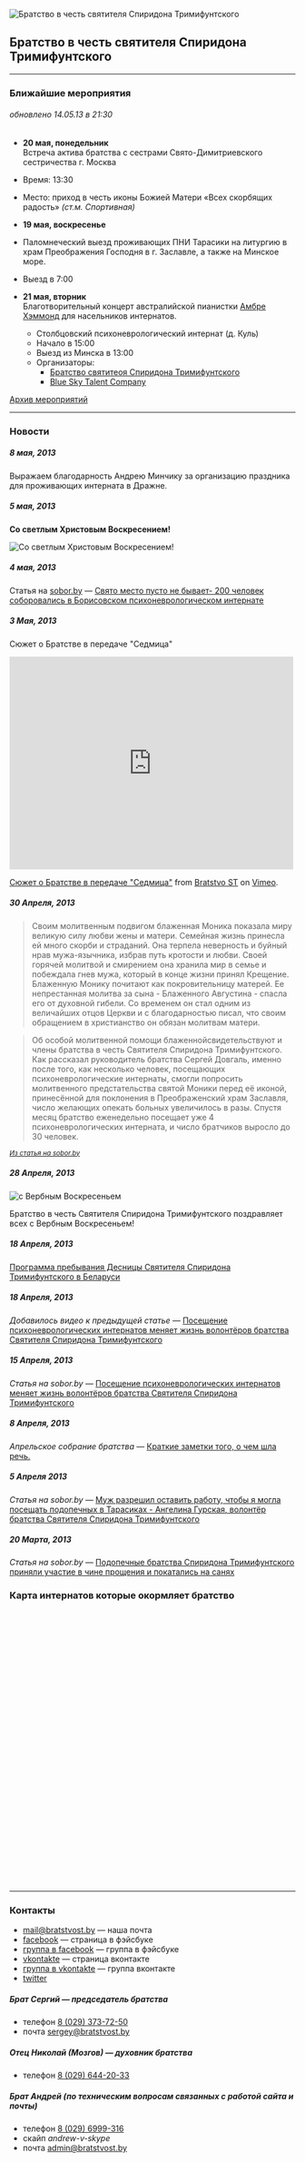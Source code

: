 ![Братство в честь святителя Спиридона Тримифунтского](logo.png)

## Братство в честь святителя Спиридона Тримифунтского

---

### Ближайшие мероприятия
###### обновлено 14.05.13 в 21:30

* **20 мая, понедельник**<br>
Встреча актива братства с сестрами Свято-Димитриевского сестричества г. Москва
 * Время: 13:30
 * Место: приход в честь иконы Божией Матери «Всех скорбящих радость» _(ст.м. Спортивная)_

* **19 мая, воскресенье**<br>
 * Паломнеческий выезд проживающих ПНИ Тарасики на литургию в храм Преображения Господня в г. Заславле, а также на Минское море.
  * Выезд в 7:00

* **21 мая, вторник**<br>
Благотворительный концерт австралийской пианистки [Амбре Хэммонд](http://www.ambrehammond.com) для насельников интернатов.
  * Столбцовcкий психоневрологический интернат (д. Куль)
  * Начало в 15:00
  * Выезд из Минска в 13:00
  * Организаторы:
    - [Братство святитеоя Спиридона Тримифунтского](http://bratstvost.by)
    - [Blue Sky Talent Company](https://www.facebook.com/blueskytalentcompany)

[Архив мероприятий](archive.html)

---

### Новости

##### *8 мая, 2013*
Выражаем благодарность Андрею Минчику за организацию праздника для проживающих интерната в Дражне.


##### *5 мая, 2013*

**Со светлым Христовым Воскресением!**

![Со светлым Христовым Воскресением!](http://bratstvost.by/easter.jpg)


##### *4 мая, 2013*

Статья на [sobor.by](http://sobor.by) — [Свято место пусто не бывает- 200 человек соборовались в Борисовском 
психоневрологическом интернате](http://sobor.by/foto.php?cont=soborovanie_v_internate_v_tarasikah-5-2013)


##### *3 Мая, 2013*

Cюжет о Братстве в передаче "Седмица"

<iframe src="http://player.vimeo.com/video/65376123" width="500" height="375" frameborder="0" webkitAllowFullScreen mozallowfullscreen allowFullScreen></iframe> <p><a href="http://vimeo.com/65376123">Cюжет о Братстве в передаче "Седмица"</a> from <a href="http://vimeo.com/bratstvost">Bratstvo ST</a> on <a href="http://vimeo.com">Vimeo</a>.</p>


##### *30 Апреля, 2013*

> Своим молитвенным подвигом блаженная Моника показала миру великую силу любви жены и матери. Семейная жизнь принесла ей много скорби и страданий. Она терпела неверность и буйный нрав мужа-язычника, избрав путь кротости и любви. Своей горячей молитвой и смирением она хранила мир в семье и побеждала гнев мужа, который в конце жизни принял Крещение. Блаженную Монику почитают как покровительницу матерей. Ее непрестанная молитва за сына - Блаженного Августина - спасла его от духовной гибели. Со временем он стал одним из величайших отцов Церкви и с благодарностью писал, что своим обращением в христианство он обязан молитвам матери.

> Об особой молитвенной помощи блаженнойсвидетельствуют и члены братства в честь Святителя Спиридона Тримифунтского. Как рассказал руководитель братства Сергей Довгаль, именно после того, как несколько человек, посещающих психоневрологические интернаты, смогли попросить молитвенного предстательства святой Моники перед её иконой, принесённой для поклонения в Преображенский храм Заславля, число желающих опекать больных увеличилось в разы. Спустя месяц братство еженедельно посещает уже 4 психоневрологических интерната, и число братчиков выросло до 30 человек.

<small>_[Из статья на sobor.by](http://sobor.by/page/Ikoni_s_chastitsami_moshchey_prepodobnogo_Korniliya_i_blagennoy_Moniki_dostavleni_v_prihod_Ikoni_Vseh_skorbyashchih_Radost)_</small>


##### *28 Апреля, 2013*

![с Вербным Воскресеньем](https://dl.dropboxusercontent.com/u/159112/BratstvoST/images/IMG_2510%202.jpg)

Братство в честь Святителя Спиридона Тримифунтского поздравляет всех с Вербным Воскресеньем!


##### *18 Апреля, 2013*
[Программа пребывания Десницы Святителя Спиридона Тримифунтского в Беларуси](http://sobor.by/videonews/Programma_prebivaniya_Desnitsi_Svyatitelya_Spiridona_Trimifuntskogo_v_Belarusi)


##### *18 Апреля, 2013*
*Добавилось видео к предыдущей статье* — [Посещение психоневрологических интернатов меняет жизнь волонтёров братства Святителя Спиридона Тримифунтского](http://sobor.by/page/Poseshchenie_psihonevrologicheskih_internatov_menyaet_gizn_volontyorov_bratstva_Svyatitelya_Spiridona_Trimifuntskogo)


##### *15 Апреля, 2013*
*Статья на sobor.by* — [Посещение психоневрологических интернатов меняет жизнь волонтёров братства Святителя Спиридона Тримифунтского](http://sobor.by/page/Poseshchenie_psihonevrologicheskih_internatov_menyaet_gizn_volontyorov_bratstva_Svyatitelya_Spiridona_Trimifuntskogo)

##### *8 Апреля, 2013*
*Апрельское собрание братства* — [Краткие заметки того, о чем шла речь.](notes080413.html)

##### *5 Апреля 2013*
*Статья на sobor.by* — [Муж разрешил оставить работу, чтобы я могла посещать подопечных в Тарасиках - Ангелина Гурская, волонтёр братства Святителя Спиридона Тримифунтского](http://sobor.by/page/Mug_razreshil_ostavit_rabotu_chtobi_ya_mogla_poseshchat_podopechnih_v_Tarasikah___Angelina_Gurskaya_volontyor_bratstva_Svyatitelya_Spiridona_Trimifuntskogo)

##### *20 Марта, 2013*
*Статья на sobor.by* — [Подопечные братства Спиридона Тримифунтского приняли участие в чине прощения и покатались на санях](http://www.sobor.by/page/Podopechnie_bratstva_Spiridona_Trimifuntskogo_prinyali_uchastie_v_chine_proshcheniya_i_pokatalis_na_sanyah)

### Карта интернатов которые окормляет братство

<script src="http://api-maps.yandex.ru/2.0-stable/?load=package.standard&lang=ru-RU"></script>
<script>
  var map;
  ymaps.ready(function () {
    map = new ymaps.Map("ymap", {
      center: [53.902400, 27.561892],
      zoom: 8
    });
    objects = [
      // Новинки - взрослый
      {
        coord: [53.956459,27.546367],
        label: "Психоневрологический дом-интернат для престарелых и инвалидов №3 г. Минска"
      },
      // Новинки - детский
      {
        coord: [53.956989,27.545892],
        label: "Детский дом-интернат для детей-инвалидов с особенностями психофизического развития  г. Минска"
      },
      // Дражня - 1
      {
        coord: [53.903130,27.661171],
        label: "Психоневрологический дом-интернат для престарелых и инвалидов №2 г. Минска"
      },
      // Дражня - 2
      {
        coord: [53.902572,27.661536],
        label: "Дом-интернат для пенсионеров и инвалидов"
      },

      // Тарасики
      {
        coord: [54.101959,28.456472],
        label: "Психоневрологический дом-интернат для престарелых и инвалидов в д. Тарасики"
      },

      // Молодечно
      {
        coord: [54.297003,26.870215],
        label: "Психоневрологический дом-интернат в г. Молодечно"
      },

      // Молодечно - детский
      {
        coord: [54.309124,26.847636],
        label: "Школа-интернат для детей с нарушением зрения в г. Молодечно"
      },

      // Куль
      {
        coord: [53.798659,26.744202],
        label: "Столбцовский психоневрологический дом-интернат в д. Куль"
      }
    ];
    objects.forEach(function(obj){
      place = new ymaps.Placemark(obj.coord, {hintContent: obj.label}, {preset: 'twirl#hospitalIcon' });
      map.geoObjects.add(place);
    });
  });
</script>
<div id="ymap" style="width:640px;height:480px;"></div>

---

### Контакты

* [mail@bratstvost.by](mailto:mail@bratstvost.by) — наша почта
* [facebook](https://www.facebook.com/bratstvost) — страница в фэйсбуке
* [группа в facebook](https://www.facebook.com/groups/bratstvost) — группа в фэйсбуке
* [vkontakte](http://vk.com/bratstvost) — страница вконтакте
* [группа в vkontakte](http://vk.com/bratstvost_group) — группа вконтакте
* [twitter](http://twitter.com/bratstvost)

##### Брат Сергий — председатель братства

* телефон [8 (029) 373-72-50](phone:00375293737250)
* почта [sergey@bratstvost.by](mailto:admin@bratstvost.by)

##### Отец Николай (Мозгов) — духовник братства

* телефон [8 (029) 644-20-33](phone:00375296442033)

##### Брат Андрей (по техническим вопросам связанных с работой сайта и почты)

* телефон [8 (029) 6999-316](phone:00375296999316)
* скайп *andrew-v-skype*
* почта [admin@bratstvost.by](mailto:admin@bratstvost.by)

<!-- Yandex.Metrika counter -->
<script type="text/javascript">
(function (d, w, c) {
    (w[c] = w[c] || []).push(function() {
        try {
            w.yaCounter20900932 = new Ya.Metrika({id:20900932,
                    clickmap:true,
                    accurateTrackBounce:true});
        } catch(e) { }
    });

    var n = d.getElementsByTagName("script")[0],
        s = d.createElement("script"),
        f = function () { n.parentNode.insertBefore(s, n); };
    s.type = "text/javascript";
    s.async = true;
    s.src = (d.location.protocol == "https:" ? "https:" : "http:") + "//mc.yandex.ru/metrika/watch.js";

    if (w.opera == "[object Opera]") {
        d.addEventListener("DOMContentLoaded", f, false);
    } else { f(); }
})(document, window, "yandex_metrika_callbacks");
</script>
<noscript><div><img src="//mc.yandex.ru/watch/20900932" style="position:absolute; left:-9999px;" alt="" /></div></noscript>
<!-- /Yandex.Metrika counter -->
<script type="text/javascript">

  var _gaq = _gaq || [];
  _gaq.push(['_setAccount', 'UA-40173714-1']);
  _gaq.push(['_trackPageview']);

  (function() {
    var ga = document.createElement('script'); ga.type = 'text/javascript'; ga.async = true;
    ga.src = ('https:' == document.location.protocol ? 'https://ssl' : 'http://www') + '.google-analytics.com/ga.js';
    var s = document.getElementsByTagName('script')[0]; s.parentNode.insertBefore(ga, s);
  })();

</script>